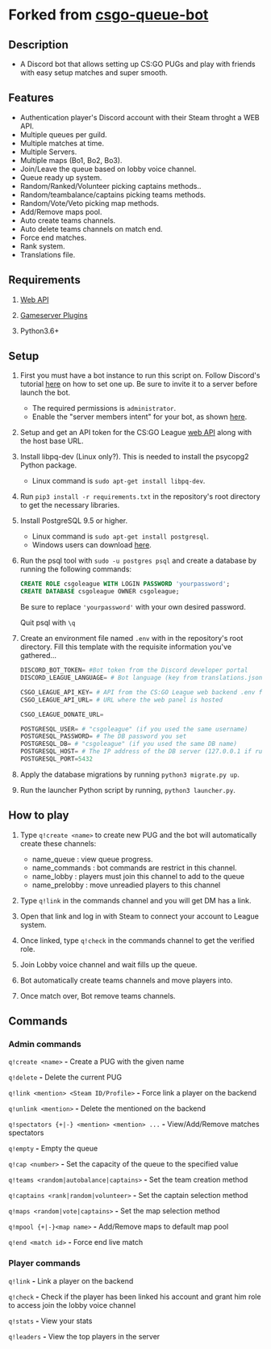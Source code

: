 # Forked from [csgo-queue-bot](https://github.com/cameronshinn/csgo-queue-bot)

## Description
- A Discord bot that allows setting up CS:GO PUGs and play with friends with easy setup matches and super smooth.


## Features
- Authentication player's Discord account with their Steam throght a WEB API.
- Multiple queues per guild.
- Multiple matches at time.
- Multiple Servers.
- Multiple maps (Bo1, Bo2, Bo3).
- Join/Leave the queue based on lobby voice channel.
- Queue ready up system.
- Random/Ranked/Volunteer picking captains methods..
- Random/teambalance/captains picking teams methods.
- Random/Vote/Veto picking map methods.
- Add/Remove maps pool.
- Auto create teams channels.
- Auto delete teams channels on match end.
- Force end matches.
- Rank system.
- Translations file.

## Requirements
1. [Web API](https://github.com/thboss/csgo-league-web)

2. [Gameserver Plugins](https://github.com/thboss/csgo-league-game)

3. Python3.6+

## Setup
1. First you must have a bot instance to run this script on. Follow Discord's tutorial [here](https://discord.onl/2019/03/21/how-to-set-up-a-bot-application/) on how to set one up. Be sure to invite it to a server before launch the bot.

   * The required permissions is `administrator`.
   * Enable the "server members intent" for your bot, as shown [here](https://discordpy.readthedocs.io/en/latest/intents.html#privileged-intents).

2. Setup and get an API token for the CS:GO League [web API](https://github.com/thboss/csgo-league-web) along with the host base URL.

3. Install libpq-dev (Linux only?). This is needed to install the psycopg2 Python package.

    * Linux command is `sudo apt-get install libpq-dev`.

4. Run `pip3 install -r requirements.txt` in the repository's root directory to get the necessary libraries.

5. Install PostgreSQL 9.5 or higher.

    * Linux command is `sudo apt-get install postgresql`.
    * Windows users can download [here](https://www.postgresql.org/download/windows).

6. Run the psql tool with `sudo -u postgres psql` and create a database by running the following commands:

    ```sql
    CREATE ROLE csgoleague WITH LOGIN PASSWORD 'yourpassword';
    CREATE DATABASE csgoleague OWNER csgoleague;
    ```

    Be sure to replace `'yourpassword'` with your own desired password.

    Quit psql with `\q`

7. Create an environment file named `.env` with in the repository's root directory. Fill this template with the requisite information you've gathered...

    ```py
    DISCORD_BOT_TOKEN= #Bot token from the Discord developer portal
    DISCORD_LEAGUE_LANGUAGE= # Bot language (key from translations.json), E.g. "en"

    CSGO_LEAGUE_API_KEY= # API from the CS:GO League web backend .env file
    CSGO_LEAGUE_API_URL= # URL where the web panel is hosted

    CSGO_LEAGUE_DONATE_URL=

    POSTGRESQL_USER= # "csgoleague" (if you used the same username)
    POSTGRESQL_PASSWORD= # The DB password you set
    POSTGRESQL_DB= # "csgoleague" (if you used the same DB name)
    POSTGRESQL_HOST= # The IP address of the DB server (127.0.0.1 if running on the same system as the bot)
    POSTGRESQL_PORT=5432
    ```


8. Apply the database migrations by running `python3 migrate.py up`.

9. Run the launcher Python script by running, `python3 launcher.py`.


## How to play

1. Type `q!create <name>` to create new PUG and the bot will automatically create these channels:
    * name_queue :    view queue progress.
    * name_commands : bot commands are restrict in this channel.
    * name_lobby :    players must join this channel to add to the queue
    * name_prelobby :    move unreadied players to this channel

2. Type `q!link` in the commands channel and you will get DM has a link.

3. Open that link and log in with Steam to connect your account to League system.

4. Once linked, type `q!check`  in the commands channel to get the verified role.

5. Join Lobby voice channel and wait fills up the queue.

6. Bot automatically create teams channels and move players into.

7. Once match over, Bot remove teams channels.


## Commands

### Admin commands

`q!create <name>` **-** Create a PUG with the given name <br>

`q!delete` **-** Delete the current PUG <br>

`q!link <mention> <Steam ID/Profile>` **-** Force link a player on the backend <br>

`q!unlink <mention>` **-**  Delete the mentioned on the backend <br>

`q!spectators {+|-} <mention> <mention> ...` **-** View/Add/Remove matches spectators  <br>

`q!empty` **-** Empty the queue <br>

`q!cap <number>` **-** Set the capacity of the queue to the specified value <br>

`q!teams <random|autobalance|captains>` **-** Set the team creation method <br>

`q!captains <rank|random|volunteer>` **-** Set the captain selection method <br>

`q!maps <random|vote|captains>` **-** Set the map selection method <br>

`q!mpool {+|-}<map name>` **-** Add/Remove maps to default map pool <br>

`q!end <match id>` **-** Force end live match <br>


### Player commands

`q!link` **-**  Link a player on the backend <br>

`q!check` **-** Check if the player has been linked his account and grant him role to access join the lobby voice channel <br>

`q!stats` **-** View your stats <br>

`q!leaders` **-** View the top players in the server <br>
